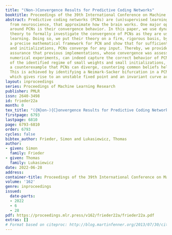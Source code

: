 ```yaml
---
title: "(Non-)Convergence Results for Predictive Coding Networks"
booktitle: Proceedings of the 39th International Conference on Machine Learning
abstract: Predictive coding networks (PCNs) are (un)supervised learning models, coming
  from neuroscience, that approximate how the brain works. One major open problem
  around PCNs is their convergence behavior. In this paper, we use dynamical systems
  theory to formally investigate the convergence of PCNs as they are used in machine
  learning. Doing so, we put their theory on a firm, rigorous basis, by developing
  a precise mathematical framework for PCN and show that for sufficiently small weights
  and initializations, PCNs converge for any input. Thereby, we provide the theoretical
  assurance that previous implementations, whose convergence was assessed solely by
  numerical experiments, can indeed capture the correct behavior of PCNs. Outside
  of the identified regime of small weights and small initializations, we show via
  a counterexample that PCNs can diverge, countering common beliefs held in the community.
  This is achieved by identifying a Neimark-Sacker bifurcation in a PCN of small size,
  which gives rise to an unstable fixed point and an invariant curve around it.
layout: inproceedings
series: Proceedings of Machine Learning Research
publisher: PMLR
issn: 2640-3498
id: frieder22a
month: 0
tex_title: "({N}on-){C}onvergence Results for Predictive Coding Networks"
firstpage: 6793
lastpage: 6810
page: 6793-6810
order: 6793
cycles: false
bibtex_author: Frieder, Simon and Lukasiewicz, Thomas
author:
- given: Simon
  family: Frieder
- given: Thomas
  family: Lukasiewicz
date: 2022-06-28
address:
container-title: Proceedings of the 39th International Conference on Machine Learning
volume: '162'
genre: inproceedings
issued:
  date-parts:
  - 2022
  - 6
  - 28
pdf: https://proceedings.mlr.press/v162/frieder22a/frieder22a.pdf
extras: []
# Format based on citeproc: http://blog.martinfenner.org/2013/07/30/citeproc-yaml-for-bibliographies/
---
```

